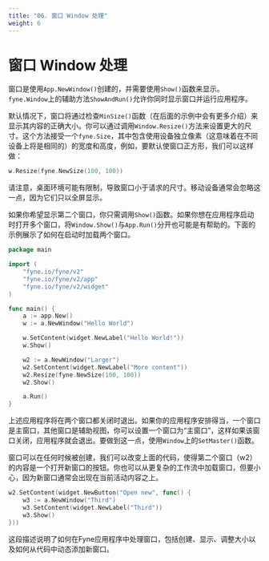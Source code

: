 ```yaml
---
title: "06. 窗口 Window 处理"
weight: 6
---
```


# 窗口 Window 处理

窗口是使用`App.NewWindow()`创建的，并需要使用`Show()`函数来显示。`fyne.Window`上的辅助方法`ShowAndRun()`允许你同时显示窗口并运行应用程序。

默认情况下，窗口将通过检查`MinSize()`函数（在后面的示例中会有更多介绍）来显示其内容的正确大小。你可以通过调用`Window.Resize()`方法来设置更大的尺寸。这个方法接受一个`fyne.Size`，其中包含使用设备独立像素（这意味着在不同设备上将是相同的）的宽度和高度，例如，要默认使窗口正方形，我们可以这样做：

```go
w.Resize(fyne.NewSize(100, 100))
```

请注意，桌面环境可能有限制，导致窗口小于请求的尺寸。移动设备通常会忽略这一点，因为它们只以全屏显示。

如果你希望显示第二个窗口，你只需调用`Show()`函数。如果你想在应用程序启动时打开多个窗口，将`Window.Show()`与`App.Run()`分开也可能是有帮助的。下面的示例展示了如何在启动时加载两个窗口。

```go
package main

import (
	"fyne.io/fyne/v2"
	"fyne.io/fyne/v2/app"
	"fyne.io/fyne/v2/widget"
)

func main() {
	a := app.New()
	w := a.NewWindow("Hello World")

	w.SetContent(widget.NewLabel("Hello World!"))
	w.Show()

	w2 := a.NewWindow("Larger")
	w2.SetContent(widget.NewLabel("More content"))
	w2.Resize(fyne.NewSize(100, 100))
	w2.Show()

	a.Run()
}
```

上述应用程序将在两个窗口都关闭时退出。如果你的应用程序安排得当，一个窗口是主窗口，其他窗口是辅助视图，你可以设置一个窗口为“主窗口”，这样如果该窗口关闭，应用程序就会退出。要做到这一点，使用`Window`上的`SetMaster()`函数。

窗口可以在任何时候被创建，我们可以改变上面的代码，使得第二个窗口（w2）的内容是一个打开新窗口的按钮。你也可以从更复杂的工作流中加载窗口，但要小心，因为新窗口通常会出现在当前活动内容之上。

```go
w2.SetContent(widget.NewButton("Open new", func() {
	w3 := a.NewWindow("Third")
	w3.SetContent(widget.NewLabel("Third"))
	w3.Show()
}))
```

这段描述说明了如何在Fyne应用程序中处理窗口，包括创建、显示、调整大小以及如何从代码中动态添加新窗口。
